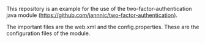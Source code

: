 This repository is an example for the use of the two-factor-authentication java module (https://github.com/jannnic/two-factor-authentication).

The important files are the web.xml and the config.properties. These are the configuration files of the module.
